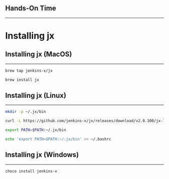 ## Hands-On Time

---

# Installing jx


## Installing jx (MacOS)

---

```bash
brew tap jenkins-x/jx

brew install jx
```


## Installing jx (Linux)

---

```bash
mkdir -p ~/.jx/bin

curl -L https://github.com/jenkins-x/jx/releases/download/v2.0.100/jx-linux-amd64.tar.gz | tar xzv -C ~/.jx/bin

export PATH=$PATH:~/.jx/bin

echo 'export PATH=$PATH:~/.jx/bin' >> ~/.bashrc
```


## Installing jx (Windows)

---

```bash
choco install jenkins-x
```
